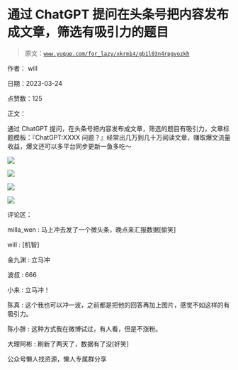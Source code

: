 # 通过 ChatGPT 提问在头条号把内容发布成文章，筛选有吸引力的题目

> 原文：[`www.yuque.com/for_lazy/xkrm14/gb1l03n4rpgvozkh`](https://www.yuque.com/for_lazy/xkrm14/gb1l03n4rpgvozkh)



作者： will



日期：2023-03-24



点赞数：125



正文：



通过 ChatGPT 提问，在头条号把内容发布成文章，筛选的题目有吸引力，文章标题模板：『ChatGPT:XXXX 问题？』经常出几万到几十万阅读文章，赚取爆文流量收益，爆文还可以多平台同步更新一鱼多吃～



![](img/9c3e5f79d6cb50eb785d2cea6aa23ba2.png)  

![](img/2fd6516bf01099a83ae32656ac865dfd.png)  

![](img/61967163ce68ce615330889a483f3904.png)  

![](img/9c0765ed5039efac3a257c85ae151c21.png)  

评论区：



milla_wen : 马上冲去发了一个微头条，晚点来汇报数据[偷笑]



will : [机智]



金九渊 : 立马冲



波叔 : 666



小来 : 立马冲！



陈真 : 这个我也可以冲一波，之前都是把他的回答再加上图片，感觉不如这样的有吸引力。



陈小胖 : 这种方式我在微博试过，有人看，但是不涨粉。



大理阿彬 : 刷新了两天了，数据有了没[奸笑]



公众号懒人找资源，懒人专属群分享

